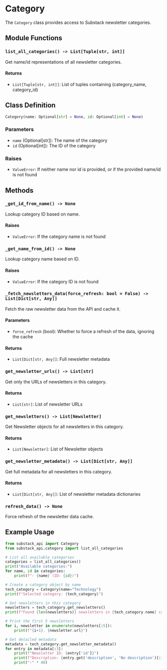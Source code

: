 # Category

The `Category` class provides access to Substack newsletter categories.

## Module Functions

### `list_all_categories() -> List[Tuple[str, int]]`

Get name/id representations of all newsletter categories.

#### Returns

- `List[Tuple[str, int]]`: List of tuples containing (category_name, category_id)

## Class Definition

```python
Category(name: Optional[str] = None, id: Optional[int] = None)
```

### Parameters

- `name` (Optional[str]): The name of the category
- `id` (Optional[int]): The ID of the category

### Raises

- `ValueError`: If neither name nor id is provided, or if the provided name/id is not found

## Methods

### `_get_id_from_name() -> None`

Lookup category ID based on name.

#### Raises

- `ValueError`: If the category name is not found

### `_get_name_from_id() -> None`

Lookup category name based on ID.

#### Raises

- `ValueError`: If the category ID is not found

### `_fetch_newsletters_data(force_refresh: bool = False) -> List[Dict[str, Any]]`

Fetch the raw newsletter data from the API and cache it.

#### Parameters

- `force_refresh` (bool): Whether to force a refresh of the data, ignoring the cache

#### Returns

- `List[Dict[str, Any]]`: Full newsletter metadata

### `get_newsletter_urls() -> List[str]`

Get only the URLs of newsletters in this category.

#### Returns

- `List[str]`: List of newsletter URLs

### `get_newsletters() -> List[Newsletter]`

Get Newsletter objects for all newsletters in this category.

#### Returns

- `List[Newsletter]`: List of Newsletter objects

### `get_newsletter_metadata() -> List[Dict[str, Any]]`

Get full metadata for all newsletters in this category.

#### Returns

- `List[Dict[str, Any]]`: List of newsletter metadata dictionaries

### `refresh_data() -> None`

Force refresh of the newsletter data cache.

## Example Usage

```python
from substack_api import Category
from substack_api.category import list_all_categories

# List all available categories
categories = list_all_categories()
print("Available categories:")
for name, id in categories:
    print(f"- {name} (ID: {id})")

# Create a category object by name
tech_category = Category(name="Technology")
print(f"Selected category: {tech_category}")

# Get newsletters in this category
newsletters = tech_category.get_newsletters()
print(f"Found {len(newsletters)} newsletters in {tech_category.name} category")

# Print the first 5 newsletters
for i, newsletter in enumerate(newsletters[:5]):
    print(f"{i+1}. {newsletter.url}")

# Get detailed metadata
metadata = tech_category.get_newsletter_metadata()
for entry in metadata[:3]:
    print(f"Newsletter ID: {entry['id']}")
    print(f"Description: {entry.get('description', 'No description')[:100]}...")
    print("-" * 40)
```
